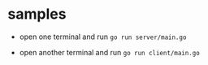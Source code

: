 # samples

- open one terminal and run `go run server/main.go`

- open another terminal and run `go run client/main.go`